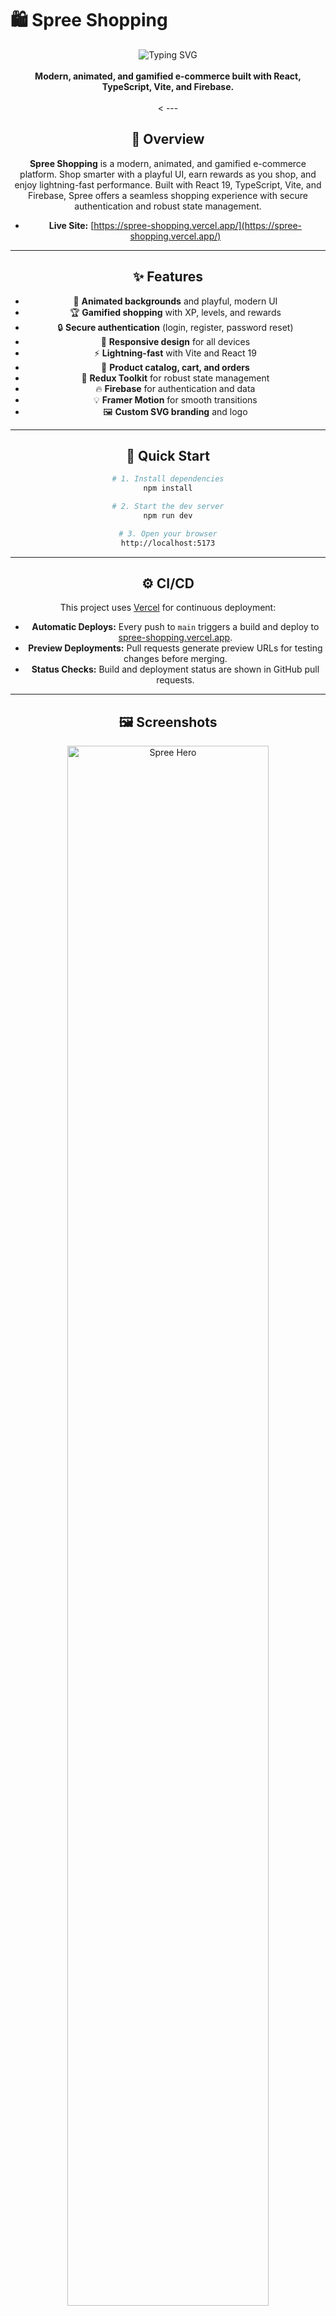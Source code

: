 # 🛍️ Spree Shopping

<div align="center">
 
  <img src="https://readme-typing-svg.demolab.com?font=Montserrat&size=28&duration=2500&pause=800&color=6366F1&center=true&vCenter=true&width=500&lines=Shop+Smarter.+Shop+Spree!;Gamified+Rewards+%F0%9F%8E%81;Modern+UI+%F0%9F%92%BB;Lightning+Fast+%F0%9F%94%A5" alt="Typing SVG" />
  <br/><br/>
  <b>Modern, animated, and gamified e-commerce built with React, TypeScript, Vite, and Firebase.</b>
  <br/><br/>
  <
---

## 📝 Overview

**Spree Shopping** is a modern, animated, and gamified e-commerce platform. Shop smarter with a playful UI, earn rewards as you shop, and enjoy lightning-fast performance. Built with React 19, TypeScript, Vite, and Firebase, Spree offers a seamless shopping experience with secure authentication and robust state management.

- **Live Site:** [https://spree-shopping.vercel.app/](https://spree-shopping.vercel.app/)

---

## ✨ Features

- 🎨 **Animated backgrounds** and playful, modern UI
- 🏆 **Gamified shopping** with XP, levels, and rewards
- 🔒 **Secure authentication** (login, register, password reset)
- 📱 **Responsive design** for all devices
- ⚡ **Lightning-fast** with Vite and React 19
- 🛒 **Product catalog, cart, and orders**
- 🧩 **Redux Toolkit** for robust state management
- 🔥 **Firebase** for authentication and data
- 💡 **Framer Motion** for smooth transitions
- 🖼️ **Custom SVG branding** and logo

---

## 🚀 Quick Start

```bash
# 1. Install dependencies
npm install

# 2. Start the dev server
npm run dev

# 3. Open your browser
http://localhost:5173
```

---

## ⚙️ CI/CD

This project uses [Vercel](https://vercel.com/) for continuous deployment:

- **Automatic Deploys:** Every push to `main` triggers a build and deploy to [spree-shopping.vercel.app](https://spree-shopping.vercel.app/).
- **Preview Deployments:** Pull requests generate preview URLs for testing changes before merging.
- **Status Checks:** Build and deployment status are shown in GitHub pull requests.

---

## 🖼️ Screenshots

<div align="center">
  <img src="https://user-images.githubusercontent.com/placeholder/spree-hero.png" alt="Spree Hero" width="80%" />
  <br/>
  <img src="https://user-images.githubusercontent.com/placeholder/spree-cart.png" alt="Spree Cart" width="80%" />
</div>

---

## 🧩 Tech Stack

| Technology         | Purpose                        |
|--------------------|-------------------------------|
| [React 19](https://react.dev/)           | UI library                     |
| [TypeScript](https://www.typescriptlang.org/)      | Type safety                    |
| [Vite](https://vitejs.dev/)              | Fast dev/build tool             |
| [Redux Toolkit](https://redux-toolkit.js.org/)     | State management               |
| [Firebase](https://firebase.google.com/)           | Auth & database                |
| [React Bootstrap](https://react-bootstrap.github.io/)| UI components                |
| [Framer Motion](https://www.framer.com/motion/)    | Animations & transitions       |

---

## 🎨 Design & Animation

- **Animated Spree Logo**  
  <img src="/SpreeLogo.svg" alt="Spree Logo" width="80" />

- **Background Orbs & Waves**  
  Subtle, animated SVG and CSS backgrounds for a lively, modern feel.

- **Motion Transitions**  
  Page and component transitions powered by Framer Motion.

- **Gamified UI**  
  Earn XP and level up as you shop!

---

## 🛠️ Development

### Linting & Formatting

```bash
npm run lint
npm run format
```

### ESLint (with React & TypeScript)

```js
// eslint.config.js
import reactX from 'eslint-plugin-react-x'
import reactDom from 'eslint-plugin-react-dom'

export default tseslint.config({
  plugins: {
    'react-x': reactX,
    'react-dom': reactDom,
  },
  rules: {
    ...reactX.configs['recommended-typescript'].rules,
    ...reactDom.configs.recommended.rules,
  },
})
```

---

## 🤝 Contributing

Pull requests and suggestions are welcome!  
Please open an issue or submit a PR.

---

## 📄 License

MIT

---

<div align="center">
  <img src="/SpreeLogo.svg" alt="Spree Logo" width="60" /><br/>
  <b>Happy Spree Shopping!</b>
</div>
